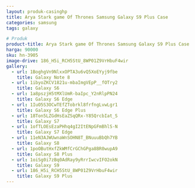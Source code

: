 ```yaml
---
layout: produk-casinghp
title: Arya Stark game Of Thrones Samsung Galaxy S9 Plus Case
categories: samsung
tags: galaxy

# Produk
product-title: Arya Stark game Of Thrones Samsung Galaxy S9 Plus Case
harga: 90000
sku: hn-3905
image-drive: 186_H5i_RCH5StU_8WP01Z9VrHbuF4wir
gallery:
  - url: 1BoghgVn9NlxxOPTA3u6vQ5XoEYyj9fbe
    title: Galaxy Note 8
  - url: 1ibyoZKCV1821u-mbaImgVEpP__fOTry2
    title: Galaxy S6
  - url: 1a8pszjH5tMXlUmR-baIpc_Y2nRlpPN24
    title: Galaxy S6 Edge
  - url: 1IuO5S3OCwTEfZTobrkl8frfngLvwLgr1
    title: Galaxy S6 Edge Plus
  - url: 18Ton5LZGdHsEaZSqQRx-Y85QrcbIat_S
    title: Galaxy S7
  - url: 1ofTLOEsEzaPHhq4gI2ItENpGFmBhlS-N
    title: Galaxy S7 Edge
  - url: 11eN3AJWUwnaWnSOHN8T_BNuuuBbQh7YB
    title: Galaxy S8
  - url: 1poOButHxfZkWMfCrGChGPga8BR0wupA9
    title: Galaxy S8 Plus
  - url: 1oiSg0i7zBq0AdRay9yRrrIwcvIFO2okN
    title: Galaxy S9
  - url: 186_H5i_RCH5StU_8WP01Z9VrHbuF4wir
    title: Galaxy S9 Plus
---
```

